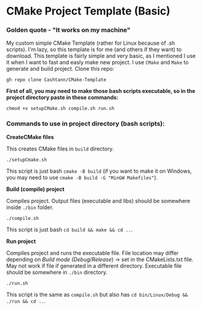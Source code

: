 # CMake Project Template (Basic)

### Golden quote - "It works on my machine"

My custom simple CMake Template (rather for Linux because of .sh scripts). I'm lazy, so this template is for me (and others if they want) to download.
This template is fairly simple and very basic, as I mentioned I use it when I want to fast and easly make new project.
I use `CMake` and `Make` to generate and build project.
Clone this repo:
```
gh repo clone Cashtann/CMake-Template
```

**First of all, you may need to make those bash scripts executable, so in the project directory paste in these commands:**
```
chmod +x setupCMake.sh compile.sh run.sh
```


### Commands to use in project directory (bash scripts):
**CreateCMake files**

This creates CMake files in `build` directory.
 ```
 ./setupCmake.sh
```
This script is just bash `cmake -B build` (if you want to make it on Windows, you may need to use `cmake -B build -G "MinGW Makefiles"`).

**Build (compile) project**

Compiles project. Output files (executable and libs) should be somewhere inside `./bin` folder.
 ```
 ./compile.sh
```
This script is just bash `cd build && make && cd ..`.

**Run project**

Compiles project and runs the executable file. 
File location may differ depending on *Build mode (Debug/Release*) -> set in the CMakeLists.txt file.
May not work if file if generated in a different directory. Executable file should be somewhere in `./bin` directory.
 ```
 ./run.sh
```
This script is the same as `compile.sh` but also has `cd bin/Linux/Debug && ./run && cd ..`.

